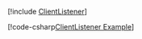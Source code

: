 [!include [ClientListener](../../../examples/ClientListener/README.md)]

[!code-csharp[ClientListener Example](../../../examples/ClientListener/ClientListener.cs)]
